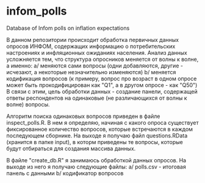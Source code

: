# infom_polls
Database of Infom polls on inflation expectations

В данном репозитории происходит обработка первичных данных опросов ИНФОМ, содержащих информацию о потребительских настроениях и инфляционных ожиданиях населения.
Анализ данных усложняется тем, что структура опросников меняется от волны к волне, а именно:
a/ меняются сами вопросы (одни добавляются, другие - исчезают, а некоторые незначительно изменяются)
b/ меняется кодификация вопросов (к примеру, вопрос про возраст в одном опросе может быть прокодифицирован как "Q1", а в другом опросе - как "Q50")  
В связи с этим, цель обработки данных - создание панели, содержащей ответы респондентов на одинаковые (не различающихся от волны к волне) вопросы.

Алгоритм поиска одинаковых вопросов приведен в файле inspect_polls.R.
В нем я определяю, начиная с какого опроса существует фиксированное количество вопросов, которые встречаются в каждом последующем сборнике.
На выходе я получаю файл questions.RData (хранится в папке input), в которм приведены те вопросы, которые будут отбираться для создания массива данных.

В файле "create_db.R" я занимаюсь обработкой данных опросов. На выходе из него я получаю следующие файлы:
a/ polls.csv - итоговая панель с данными
b/ кодификатор вопросов

